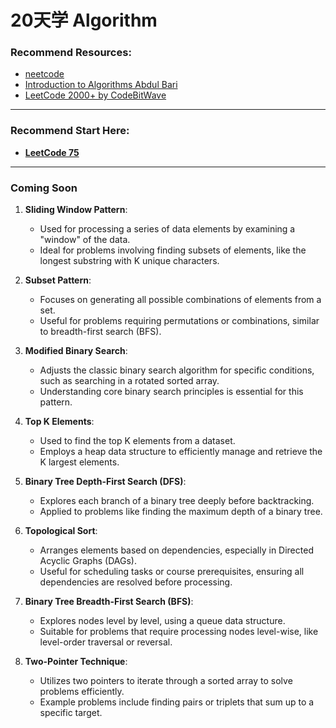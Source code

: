 # 20天学 Algorithm

### Recommend Resources:

- [neetcode](https://neetcode.io/courses/dsa-for-beginners/0)
- [Introduction to Algorithms Abdul Bari](https://www.youtube.com/watch?v=0IAPZzGSbME&list=PLDN4rrl48XKpZkf03iYFl-O29szjTrs_O)
- [LeetCode 2000+ by CodeBitWave](https://codebitwave.com/leetcode-2000/)

------

### Recommend Start Here:

- **[LeetCode 75](https://github.com/uwspstar/20-Day-Challenge-List/blob/main/Algorithm/Leetcode%2075.md)**

------

### Coming Soon
 
1. **Sliding Window Pattern**:
   - Used for processing a series of data elements by examining a "window" of the data.
   - Ideal for problems involving finding subsets of elements, like the longest substring with K unique characters.

2. **Subset Pattern**:
   - Focuses on generating all possible combinations of elements from a set.
   - Useful for problems requiring permutations or combinations, similar to breadth-first search (BFS).

3. **Modified Binary Search**:
   - Adjusts the classic binary search algorithm for specific conditions, such as searching in a rotated sorted array.
   - Understanding core binary search principles is essential for this pattern.

4. **Top K Elements**:
   - Used to find the top K elements from a dataset.
   - Employs a heap data structure to efficiently manage and retrieve the K largest elements.

5. **Binary Tree Depth-First Search (DFS)**:
   - Explores each branch of a binary tree deeply before backtracking.
   - Applied to problems like finding the maximum depth of a binary tree.

6. **Topological Sort**:
   - Arranges elements based on dependencies, especially in Directed Acyclic Graphs (DAGs).
   - Useful for scheduling tasks or course prerequisites, ensuring all dependencies are resolved before processing.

7. **Binary Tree Breadth-First Search (BFS)**:
   - Explores nodes level by level, using a queue data structure.
   - Suitable for problems that require processing nodes level-wise, like level-order traversal or reversal.

8. **Two-Pointer Technique**:
   - Utilizes two pointers to iterate through a sorted array to solve problems efficiently.
   - Example problems include finding pairs or triplets that sum up to a specific target.


